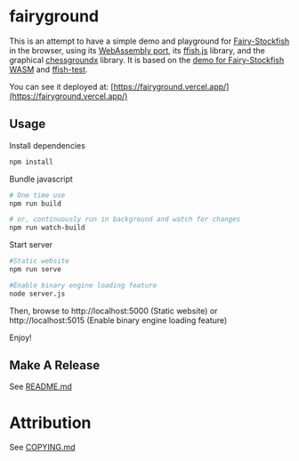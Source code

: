 # fairyground

This is an attempt to have a simple demo and playground for [Fairy-Stockfish](https://github.com/ianfab/Fairy-Stockfish) in the browser, using its [WebAssembly port](https://github.com/ianfab/fairy-stockfish.wasm), its [ffish.js](https://www.npmjs.com/package/ffish-es6) library, and the graphical [chessgroundx](https://github.com/gbtami/chessgroundx) library. It is based on the [demo for Fairy-Stockfish WASM](https://github.com/ianfab/fairy-stockfish-nnue-wasm-demo) and [ffish-test](https://github.com/thearst3rd/ffish-test).

You can see it deployed at: [https://fairyground.vercel.app/](https://fairyground.vercel.app/)

## Usage

Install dependencies

```bash
npm install
```

Bundle javascript

```bash
# One time use
npm run build

# or, continuously run in background and watch for changes
npm run watch-build
```

Start server

```bash
#Static website
npm run serve

#Enable binary engine loading feature
node server.js
```

Then, browse to http://localhost:5000 (Static website) or http://localhost:5015 (Enable binary engine loading feature)

Enjoy!

## Make A Release

See [README.md](./release_make/README.md)

# Attribution

See [COPYING.md](COPYING.md)
